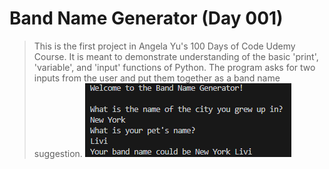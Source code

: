 # Band Name Generator (Day 001)
> This is the first project in Angela Yu's 100 Days of Code Udemy Course. It is meant to demonstrate understanding of the basic 'print', 'variable', and 'input' functions of Python. The program asks for two inputs from the user and put them together as a band name suggestion.
![Screenshot](./GeneratorScreenshot.png)
